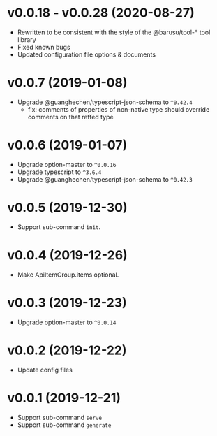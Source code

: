 # v0.0.18 - v0.0.28 (2020-08-27)
* Rewritten to be consistent with the style of the @barusu/tool-* tool library
* Fixed known bugs
* Updated configuration file options & documents

# v0.0.7 (2019-01-08)
* Upgrade @guanghechen/typescript-json-schema to `^0.42.4`
  - fix: comments of properties of non-native type should override comments on that reffed type

# v0.0.6 (2019-01-07)
* Upgrade option-master to `^0.0.16`
* Upgrade typescript to `^3.6.4`
* Upgrade @guanghechen/typescript-json-schema to `^0.42.3`

# v0.0.5 (2019-12-30)
* Support sub-command `init`.

# v0.0.4 (2019-12-26)
* Make ApiItemGroup.items optional.

# v0.0.3 (2019-12-23)
* Upgrade option-master to `^0.0.14`

# v0.0.2 (2019-12-22)
* Update config files

# v0.0.1 (2019-12-21)
* Support sub-command `serve`
* Support sub-command `generate`
